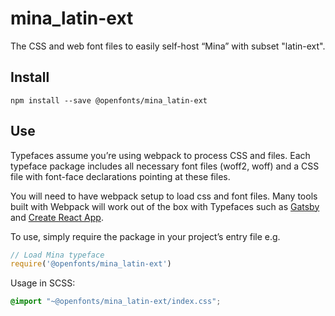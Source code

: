 
# mina_latin-ext

The CSS and web font files to easily self-host “Mina” with subset "latin-ext".

## Install

`npm install --save @openfonts/mina_latin-ext`

## Use

Typefaces assume you’re using webpack to process CSS and files. Each typeface
package includes all necessary font files (woff2, woff) and a CSS file with
font-face declarations pointing at these files.

You will need to have webpack setup to load css and font files. Many tools built
with Webpack will work out of the box with Typefaces such as [Gatsby](https://github.com/gatsbyjs/gatsby)
and [Create React App](https://github.com/facebookincubator/create-react-app).

To use, simply require the package in your project’s entry file e.g.

```javascript
// Load Mina typeface
require('@openfonts/mina_latin-ext')
```

Usage in SCSS:
```scss
@import "~@openfonts/mina_latin-ext/index.css";
```
